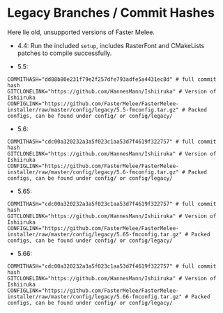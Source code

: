 # Legacy Branches / Commit Hashes

Here lie old, unsupported versions of Faster Melee.

* 4.4: Run the included `setup`, includes RasterFont and CMakeLists patches to compile successfully.

* 5.5: 
```
COMMITHASH="dd88b80e231f79e2f257dfe793adfe5a4431ec8d" # full commit hash 
GITCLONELINK="https://github.com/HannesMann/Ishiiruka" # Version of Ishiiruka
CONFIGLINK="https://github.com/FasterMelee/FasterMelee-installer/raw/master/config/legacy/5.5-fmconfig.tar.gz" # Packed configs, can be found under config/ or config/legacy/
```

* 5.6: 
```
COMMITHASH="cdc00a320232a3a5f023c1aa53d7f4619f322757" # full commit hash 
GITCLONELINK="https://github.com/HannesMann/Ishiiruka" # Version of Ishiiruka
CONFIGLINK="https://github.com/FasterMelee/FasterMelee-installer/raw/master/config/legacy/5.6-fmconfig.tar.gz" # Packed configs, can be found under config/ or config/legacy/
```

* 5.65: 
```
COMMITHASH="cdc00a320232a3a5f023c1aa53d7f4619f322757" # full commit hash 
GITCLONELINK="https://github.com/HannesMann/Ishiiruka" # Version of Ishiiruka
CONFIGLINK="https://github.com/FasterMelee/FasterMelee-installer/raw/master/config/legacy/5.65-fmconfig.tar.gz" # Packed configs, can be found under config/ or config/legacy/
```

* 5.66: 
```
COMMITHASH="cdc00a320232a3a5f023c1aa53d7f4619f322757" # full commit hash 
GITCLONELINK="https://github.com/HannesMann/Ishiiruka" # Version of Ishiiruka
CONFIGLINK="https://github.com/FasterMelee/FasterMelee-installer/raw/master/config/legacy/5.66-fmconfig.tar.gz" # Packed configs, can be found under config/ or config/legacy/
```

